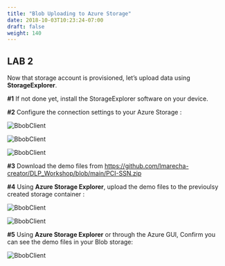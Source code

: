 ```yaml
---
title: "Blob Uploading to Azure Storage"
date: 2018-10-03T10:23:24-07:00
draft: false
weight: 140
---
```


## LAB 2

Now that storage account is provisioned, let’s upload data using **StorageExplorer**.

**#1** If not done yet, install the StorageExplorer software on your device.

**#2** Configure the connection settings to your Azure Storage :

![BbobClient](/images/mfe/AZ_client1.png?classes=border,shadow)

![BbobClient](/images/mfe/AZ_Client2.png?classes=border,shadow)

![BbobClient](/images/mfe/blob3.png?classes=border,shadow)

**#3** Download the demo files from https://github.com/lmarecha-creator/DLP_Workshop/blob/main/PCI-SSN.zip

**#4** Using **Azure Storage Explorer**, upload the demo files to the previoulsy created storage container : 

![BbobClient](/images/mfe/upload1.png?classes=border,shadow)

![BbobClient](/images/mfe/upload2.png?classes=border,shadow)

**#5** Using **Azure Storage Explorer** or through the Azure GUI, Confirm you can see the demo files in your Blob storage: 

![BbobClient](/images/mfe/upload3.png?classes=border,shadow)
